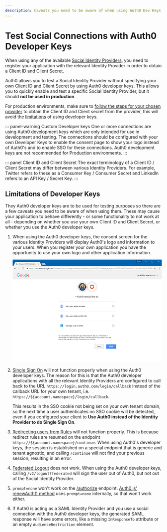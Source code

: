 ```yaml
---
description: Caveats you need to be aware of when using Auth0 Dev Keys for social providers.
---
```


# Test Social Connections with Auth0 Developer Keys 

When using any of the available [Social Identity Providers](/identityproviders#social), you need to register your application with the relevant Identity Provider in order to obtain a Client ID and Client Secret.

Auth0 allows you to test a Social Identity Provider without specifying your own Client ID and Client Secret by using Auth0 developer keys. This allows you to quickly enable and test a specific Social Identity Provider, but it should **not be used in production**.

For production environments, make sure to [follow the steps for your chosen provider](/identityproviders) to obtain the Client ID and Client secret from the provider, this will avoid the [limitations](#limitations-of-developer-keys) of using developer keys.

::: panel-warning Custom Developer keys
One or more connections are using Auth0 development keys which are only intended for use in development and testing. The connections should be configured with your own Developer Keys to enable the consent page to show your logo instead of Auth0's and to enable SSO for these connections. Auth0 development keys are not recommended for Production environments.
:::

::: panel Client ID and Client Secret
The exact terminology of a Client ID / Client Secret may differ between various Identity Providers. For example, Twitter refers to these as a Consumer Key / Consumer Secret and LinkedIn refers to an API Key / Secret Key.
:::

## Limitations of Developer Keys

They Auth0 developer keys are to be used for testing purposes so there are a few caveats you need to be aware of when using them. These may cause your application to behave differently - or some functionality to not work at all - depending on whether you use your own Client ID and Client Secret, or whether you use the Auth0 developer keys.

1. When using the Auth0 developer keys, the consent screen for the various Identity Providers will display Auth0's logo and information to your users. When you register your own application you have the opportunity to use your own logo and other application information.

    ![](/media/articles/connections/social/devkeys/consent-screen.png)

2. [Single Sign On](/sso) will not function properly when using the Auth0 developer keys. The reason for this is that the Auth0 developer applications with all the relevant Identity Providers are configured to call back to the URL `https://login.auth0.com/login/callback` instead of the callback URL for your own tenant, i.e.  `https://${account.namespace}/login/callback`.

    This results in the SSO cookie not being set on your own tenant domain, so the next time a user authenticates no SSO cookie will be detected, even if you configured your client to **Use Auth0 instead of the Identity Provider to do Single Sign On**.

3. [Redirecting users from Rules](/rules/redirect) will not function properly. This is because redirect rules are resumed on the endpoint `https://${account.namespace}/continue`. When using Auth0's developer keys, the session is established on a special endpoint that is generic and tenant agnostic, and calling `/continue` will not find your previous session, resulting in an error.

4. [Federated Logout](/logout#log-out-a-user) does not work. When using the Auth0 developer keys, calling `/v2/logout?federated` will sign the user out of Auth0, but not out of the Social Identity Provider.

5. `prompt=none` won't work on the [/authorize](/api/authentication/reference#social) endpoint. [Auth0.js' renewAuth() method](/libraries/auth0js#using-renewauth-to-acquire-new-tokens) uses `prompt=none` internally, so that won't work either.

6. If Auth0 is acting as a SAML Identity Provider and you use a social connection with the Auth0 developer keys, the generated SAML response will have some errors, like a missing `InResponseTo` attribute or an empty `AudienceRestriction` element.
